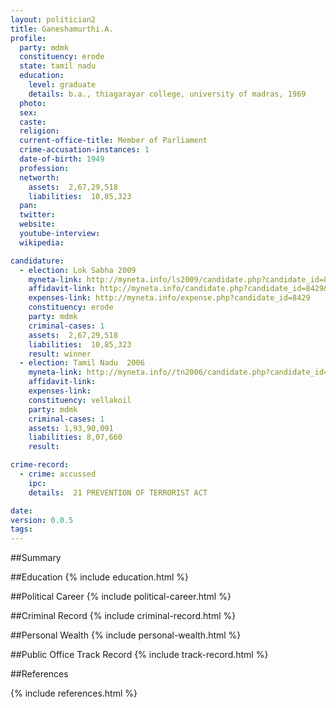 ```yaml
---
layout: politician2
title: Ganeshamurthi.A.
profile: 
  party: mdmk
  constituency: erode
  state: tamil nadu
  education: 
    level: graduate
    details: b.a., thiagarayar college, university of madras, 1969
  photo: 
  sex: 
  caste: 
  religion: 
  current-office-title: Member of Parliament
  crime-accusation-instances: 1
  date-of-birth: 1949
  profession: 
  networth: 
    assets:  2,67,29,518
    liabilities:  10,85,323
  pan: 
  twitter: 
  website: 
  youtube-interview: 
  wikipedia: 

candidature: 
  - election: Lok Sabha 2009
    myneta-link: http://myneta.info/ls2009/candidate.php?candidate_id=8429
    affidavit-link: http://myneta.info/candidate.php?candidate_id=8429&scan=original
    expenses-link: http://myneta.info/expense.php?candidate_id=8429
    constituency: erode 
    party: mdmk
    criminal-cases: 1
    assets:  2,67,29,518
    liabilities:  10,85,323
    result: winner 
  - election: Tamil Nadu  2006
    myneta-link: http://myneta.info//tn2006/candidate.php?candidate_id=136
    affidavit-link: 
    expenses-link: 
    constituency: vellakoil 
    party: mdmk
    criminal-cases: 1
    assets: 1,93,90,091
    liabilities: 8,07,660
    result:  

crime-record: 
  - crime: accussed
    ipc: 
    details:  21 PREVENTION OF TERRORIST ACT  

date: 
version: 0.0.5
tags: 
---
```

##Summary


##Education
{% include education.html %}


##Political Career
{% include political-career.html %}


##Criminal Record
{% include criminal-record.html %}


##Personal Wealth
{% include personal-wealth.html %}


##Public Office Track Record
{% include track-record.html %}


##References


{% include references.html %}
